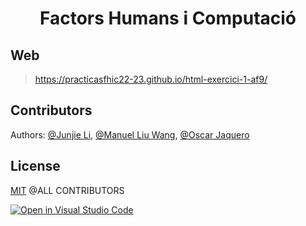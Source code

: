 # <div align="center"> Factors Humans i Computació

## Web

> https://practicasfhic22-23.github.io/html-exercici-1-af9/

## Contributors

Authors: [@Junjie Li](https://github.com/junjielyu13), [@Manuel Liu Wang](https://github.com/TheExorcit), [@Oscar Jaquero](https://github.com/OscarJaquero)

## License

[MIT](https://github.com/PracticasFHiC22-23/html-exercici-1-af9/blob/main/LICENSE) @ALL CONTRIBUTORS

[![Open in Visual Studio Code](https://classroom.github.com/assets/open-in-vscode-c66648af7eb3fe8bc4f294546bfd86ef473780cde1dea487d3c4ff354943c9ae.svg)](https://classroom.github.com/online_ide?assignment_repo_id=10171500&assignment_repo_type=AssignmentRepo)
